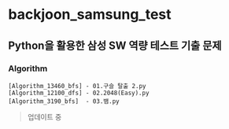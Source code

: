 # backjoon_samsung_test
## Python을 활용한 삼성 SW 역량 테스트 기출 문제

### Algorithm
```
[Algorithm_13460_bfs] - 01.구슬 탈출 2.py
[Algorithm_12100_dfs] - 02.2048(Easy).py
[Algorithm_3190_bfs]  - 03.뱀.py
```

> 업데이트 중

